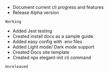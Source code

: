 - Document current cli progress and features
- Release Alpha version

``````````````````````````
Working

``````````````````````````

- Added Jest testing
- Created install docs as a sample guide.
- Added easy config with .env files
- Added Light mode/ Dark mode support
- Created Docs site template
- Created npx elegant-init cli command


``````````````````````````
Unreleased

``````````````````````````